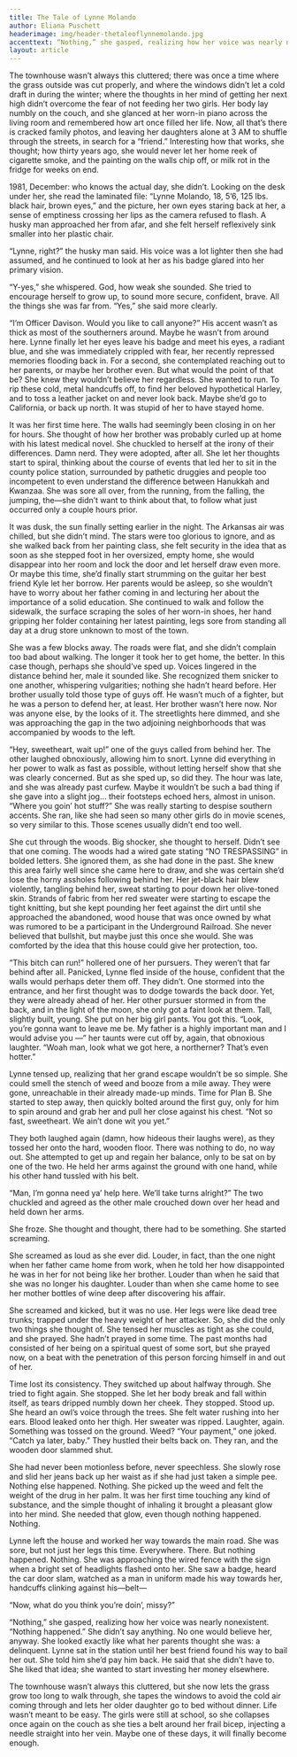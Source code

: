 ```yaml
---
title: The Tale of Lynne Molando
author: Eliana Puschett
headerimage: img/header-thetaleoflynnemolando.jpg
accenttext: “Nothing,” she gasped, realizing how her voice was nearly nonexistent. “Nothing happened.” She didn’t say anything. No one would believe her, anyway.
layout: article
---
```

The townhouse wasn’t always this cluttered; there was once a time where the grass outside was cut properly, and where the windows didn’t let a cold draft in during the winter; where the thoughts in her mind of getting her next high didn’t overcome the fear of not feeding her two girls. Her body lay numbly on the couch, and she glanced at her worn-in piano across the living room and remembered how art once filled her life. Now, all that’s there is cracked family photos, and leaving her daughters alone at 3 AM to shuffle through the streets, in search for a “friend.” Interesting how that works, she thought; how thirty years ago, she would never let her home reek of cigarette smoke, and the painting on the walls chip off, or milk rot in the fridge for weeks on end.

1981, December: who knows the actual day, she didn’t. Looking on the desk under her, she read the laminated file: “Lynne Molando, 18, 5’6, 125 lbs. black hair, brown eyes,” and the picture, her own eyes staring back at her, a sense of emptiness crossing her lips as the camera refused to flash. A husky man approached her from afar, and she felt herself reflexively sink smaller into her plastic chair.

“Lynne, right?” the husky man said. His voice was a lot lighter then she had assumed, and he continued to look at her as his badge glared into her primary vision.

“Y-yes,” she whispered. God, how weak she sounded. She tried to encourage herself to grow up, to sound more secure, confident, brave. All the things she was far from. “Yes,” she said more clearly.

“I’m Officer Davison. Would you like to call anyone?” His accent wasn’t as thick as most of the southerners around. Maybe he wasn’t from around here. Lynne finally let her eyes leave his badge and meet his eyes, a radiant blue, and she was immediately crippled with fear, her recently repressed memories flooding back in. For a second, she contemplated reaching out to her parents, or maybe her brother even. But what would the point of that be? She knew they wouldn’t believe her regardless. She wanted to run. To rip these cold, metal handcuffs off, to find her beloved hypothetical Harley, and to toss a leather jacket on and never look back. Maybe she’d go to California, or back up north. It was stupid of her to have stayed home.

It was her first time here. The walls had seemingly been closing in on her for hours. She thought of how her brother was probably curled up at home with his latest medical novel. She chuckled to herself at the irony of their differences. Damn nerd. They were adopted, after all. She let her thoughts start to spiral, thinking about the course of events that led her to sit in the county police station, surrounded by pathetic druggies and people too incompetent to even understand the difference between Hanukkah and Kwanzaa. She was sore all over, from the running, from the falling, the jumping, the—she didn’t want to think about that, to follow what just occurred only a couple hours prior.

It was dusk, the sun finally setting earlier in the night. The Arkansas air was chilled, but she didn’t mind. The stars were too glorious to ignore, and as she walked back from her painting class, she felt security in the idea that as soon as she stepped foot in her oversized, empty home, she would disappear into her room and lock the door and let herself draw even more. Or maybe this time, she’d finally start strumming on the guitar her best friend Kyle let her borrow. Her parents would be asleep, so she wouldn’t have to worry about her father coming in and lecturing her about the importance of a solid education. She continued to walk and follow the sidewalk, the surface scraping the soles of her worn-in shoes, her hand gripping her folder containing her latest painting, legs sore from standing all day at a drug store unknown to most of the town.

She was a few blocks away. The roads were flat, and she didn’t complain too bad about walking. The longer it took her to get home, the better. In this case though, perhaps she should’ve sped up. Voices lingered in the distance behind her, male it sounded like. She recognized them snicker to one another, whispering vulgarities; nothing she hadn’t heard before. Her brother usually told those type of guys off. He wasn’t much of a fighter, but he was a person to defend her, at least. Her brother wasn’t here now. Nor was anyone else, by the looks of it. The streetlights here dimmed, and she was approaching the gap in the two adjoining neighborhoods that was accompanied by woods to the left.

“Hey, sweetheart, wait up!” one of the guys called from behind her. The other laughed obnoxiously, allowing him to snort. Lynne did everything in her power to walk as fast as possible, without letting herself show that she was clearly concerned. But as she sped up, so did they. The hour was late, and she was already past curfew. Maybe it wouldn’t be such a bad thing if she gave into a slight jog... their footsteps echoed hers, almost in unison. “Where you goin’ hot stuff?” She was really starting to despise southern accents. She ran, like she had seen so many other girls do in movie scenes, so very similar to this. Those scenes usually didn’t end too well.

She cut through the woods. Big shocker, she thought to herself. Didn’t see that one coming. The woods had a wired gate stating “NO TRESPASSING” in bolded letters. She ignored them, as she had done in the past. She knew this area fairly well since she came here to draw, and she was certain she’d lose the horny assholes following behind her. Her jet-black hair blew violently, tangling behind her, sweat starting to pour down her olive-toned skin. Strands of fabric from her red sweater were starting to escape the tight knitting, but she kept pounding her feet against the dirt until she approached the abandoned, wood house that was once owned by what was rumored to be a participant in the Underground Railroad. She never believed that bullshit, but maybe just this once she would. She was comforted by the idea that this house could give her protection, too.

“This bitch can run!” hollered one of her pursuers. They weren’t that far behind after all. Panicked, Lynne fled inside of the house, confident that the walls would perhaps deter them off. They didn’t. One stormed into the entrance, and her first thought was to dodge towards the back door. Yet, they were already ahead of her. Her other pursuer stormed in from the back, and in the light of the moon, she only got a faint look at them. Tall, slightly built, young. She put on her big girl pants. You got this. “Look, you’re gonna want to leave me be. My father is a highly important man and I would advise you —” her taunts were cut off by, again, that obnoxious laughter. “Woah man, look what we got here, a northerner? That’s even hotter.”

Lynne tensed up, realizing that her grand escape wouldn’t be so simple. She could smell the stench of weed and booze from a mile away. They were gone, unreachable in their already made-up minds. Time for Plan B. She started to step away, then quickly bolted around the first guy, only for him to spin around and grab her and pull her close against his chest. “Not so fast, sweetheart. We ain’t done wit you yet.”

They both laughed again (damn, how hideous their laughs were), as they tossed her onto the hard, wooden floor. There was nothing to do, no way out. She attempted to get up and regain her balance, only to be sat on by one of the two. He held her arms against the ground with one hand, while his other hand tussled with his belt.

“Man, I’m gonna need ya’ help here. We’ll take turns alright?” The two chuckled and agreed as the other male crouched down over her head and held down her arms.

She froze. She thought and thought, there had to be something. She started screaming.

She screamed as loud as she ever did. Louder, in fact, than the one night when her father came home from work, when he told her how disappointed he was in her for not being like her brother. Louder than when he said that she was no longer his daughter. Louder than when she came home to see her mother bottles of wine deep after discovering his affair.

She screamed and kicked, but it was no use. Her legs were like dead tree trunks; trapped under the heavy weight of her attacker. So, she did the only two things she thought of. She tensed her muscles as tight as she could, and she prayed. She hadn’t prayed in some time. The past months had consisted of her being on a spiritual quest of some sort, but she prayed now, on a beat with the penetration of this person forcing himself in and out of her.

Time lost its consistency. They switched up about halfway through. She tried to fight again. She stopped. She let her body break and fall within itself, as tears dripped numbly down her cheek. They stopped. Stood up. She heard an owl’s voice through the trees. She felt water rushing into her ears. Blood leaked onto her thigh. Her sweater was ripped. Laughter, again. Something was tossed on the ground. Weed? “Your payment,” one joked. “Catch ya later, baby.” They hustled their belts back on. They ran, and the wooden door slammed shut.

She had never been motionless before, never speechless. She slowly rose and slid her jeans back up her waist as if she had just taken a simple pee. Nothing else happened. Nothing. She picked up the weed and felt the weight of the drug in her palm. It was her first time touching any kind of substance, and the simple thought of inhaling it brought a pleasant glow into her mind. She needed that glow, even though nothing happened. Nothing.

Lynne left the house and worked her way towards the main road. She was sore, but not just her legs this time. Everywhere. There. But nothing happened. Nothing. She was approaching the wired fence with the sign when a bright set of headlights flashed onto her. She saw a badge, heard the car door slam, watched as a man in uniform made his way towards her, handcuffs clinking against his—belt—

“Now, what do you think you’re doin’, missy?”

“Nothing,” she gasped, realizing how her voice was nearly nonexistent. “Nothing happened.” She didn’t say anything. No one would believe her, anyway. She looked exactly like what her parents thought she was: a delinquent. Lynne sat in the station until her best friend found his way to bail her out. She told him she’d pay him back. He said that she didn’t have to.
She liked that idea; she wanted to start investing her money elsewhere.

The townhouse wasn’t always this cluttered, but she now lets the grass grow too long to walk through, she tapes the windows to avoid the cold air coming through and lets her older daughter go to bed without dinner. Life wasn’t meant to be easy. The girls were still at school, so she collapses once again on the couch as she ties a belt around her frail bicep, injecting a needle straight into her vein. Maybe one of these days, it will finally become enough.
